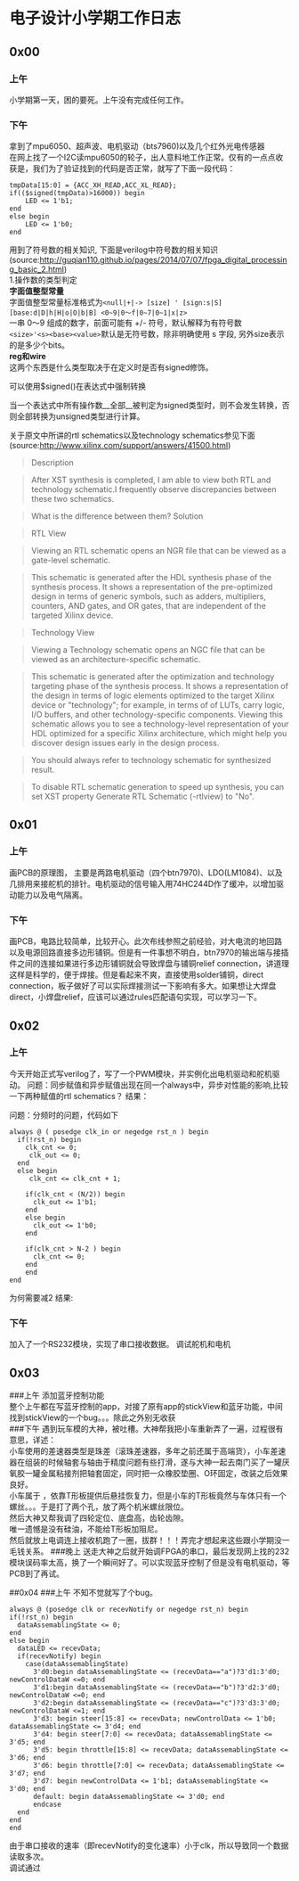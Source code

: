 # 电子设计小学期工作日志

## 0x00
### 上午

小学期第一天，困的要死。上午没有完成任何工作。
### 下午
 拿到了mpu6050、超声波、电机驱动（bts7960)以及几个红外光电传感器  
 在网上找了一个I2C读mpu6050的轮子，出人意料地工作正常。仅有的一点点收获是，我们为了验证找到的代码是否正常，就写了下面一段代码：
```
tmpData[15:0] = {ACC_XH_READ,ACC_XL_READ};
if(($signed(tmpData)>16000)) begin
	LED <= 1'b1;
end
else begin
	LED <= 1'b0;
end
```
用到了符号数的相关知识, 下面是verilog中符号数的相关知识(source:http://guqian110.github.io/pages/2014/07/07/fpga_digital_processing_basic_2.html)  
1.操作数的类型判定  
__字面值整型常量__  
字面值整型常量标准格式为`<null|+|-> [size] ' [sign:s|S] [base:d|D|h|H|o|O|b|B] <0~9|0～f|0~7|0~1|x|z>`  
一串 0～9 组成的数字，前面可能有 +/- 符号，默认解释为有符号数  
`<size>'<s><base><value>`默认是无符号数，除非明确使用 s 字段, 另外size表示的是多少个bits。  
__reg和wire__  
这两个东西是什么类型取决于在定义时是否有signed修饰。

可以使用$signed()在表达式中强制转换

当一个表达式中所有操作数__全部__被判定为signed类型时，则不会发生转换，否则全部转换为unsigned类型进行计算。

关于原文中所讲的rtl schematics以及technology schematics参见下面(source:http://www.xilinx.com/support/answers/41500.html)
>Description

>After XST synthesis is completed, I am able to view both RTL and technology schematic.I frequently observe discrepancies between these two schematics.

>What is the difference between them?
Solution

>RTL View

>Viewing an RTL schematic opens an NGR file that can be viewed as a gate-level schematic.

>This schematic is generated after the HDL synthesis phase of the synthesis process. It shows a representation of the pre-optimized design in terms of generic symbols, such as adders, multipliers, counters, AND gates, and OR gates, that are independent of the targeted Xilinx device.

>Technology View

>Viewing a Technology schematic opens an NGC file that can be viewed as an architecture-specific schematic.

>This schematic is generated after the optimization and technology targeting phase of the synthesis process. It shows a representation of the design in terms of logic elements optimized to the target Xilinx device or "technology"; for example, in terms of of LUTs, carry logic, I/O buffers, and other technology-specific components. Viewing this schematic allows you to see a technology-level representation of your HDL optimized for a specific Xilinx architecture, which might help you discover design issues early in the design process.

>You should always refer to technology schematic for synthesized result.

>To disable RTL schematic generation to speed up synthesis, you can set XST property Generate RTL Schematic (-rtlview) to "No".

## 0x01
### 上午

画PCB的原理图， 主要是两路电机驱动（四个btn7970)、LDO(LM1084)、以及几排用来接舵机的排针。电机驱动的信号输入用74HC244D作了缓冲，以增加驱动能力以及电气隔离。

### 下午

画PCB，电路比较简单，比较开心。此次布线参照之前经验，对大电流的地回路以及电源回路直接多边形铺铜。但是有一件事想不明白，btn7970的输出端与接插件之间的连接如果进行多边形铺铜就会导致焊盘与铺铜relief connection，讲道理这样是科学的，便于焊接。但是看起来不爽，直接使用solder铺铜，direct connection，板子做好了可以实际焊接测试一下影响有多大。如果想让大焊盘direct，小焊盘relief，应该可以通过rules匹配语句实现，可以学习一下。

## 0x02
### 上午
今天开始正式写verilog了，写了一个PWM模块，并实例化出电机驱动和舵机驱动。
问题：同步赋值和异步赋值出现在同一个always中，异步对性能的影响,比较一下两种赋值的rtl schematics？
结果：

问题：分频时的问题，代码如下
```
always @ ( posedge clk_in or negedge rst_n ) begin
  if(!rst_n) begin
    clk_cnt <= 0;
	 clk_out <= 0;
  end
  else begin
 	 clk_cnt <= clk_cnt + 1;

    if(clk_cnt < (N/2)) begin
      clk_out <= 1'b1;
    end
    else begin
      clk_out <= 1'b0;
    end

    if(clk_cnt > N-2 ) begin
      clk_cnt <= 0;
    end
	end
end
```
为何需要减2
结果:
### 下午
加入了一个RS232模块，实现了串口接收数据。
调试舵机和电机

## 0x03
###上午
添加蓝牙控制功能  
整个上午都在写蓝牙控制的app，对接了原有app的stickView和蓝牙功能，中间找到stickView的一个bug。。。除此之外别无收获  
###下午
遇到玩车模的大神，被吐槽。大神帮我把小车重新弄了一遍，过程很有意思，详述：  
小车使用的差速器类型是珠差（滚珠差速器，多年之前还属于高端货），小车差速器在组装的时候轴套与轴由于精度问题有些打滑，遂与大神一起去南门买了一罐厌氧胶一罐金属粘接剂把轴套固定，同时把一众橡胶垫圈、O环固定，改装之后效果良好。  
小车属于 ，依靠T形板提供后悬挂恢复力，但是小车的T形板竟然与车体只有一个螺丝。。。于是打了两个孔，放了两个机米螺丝限位。  
然后大神又帮我调了四轮定位、底盘高，齿轮齿隙。   
唯一遗憾是没有硅油，不能给T形板加阻尼。  
然后就放上电调连上接收机跑了一圈，拔群！！！弄完才想起来这些跟小学期没一毛钱关系。
###晚上
送走大神之后就开始调FPGA的串口，最后发现网上找的232模块误码率太高，换了一个瞬间好了。可以实现蓝牙控制了但是没有电机驱动，等PCB到了再试。

##0x04
###上午
不知不觉就写了个bug。
```
always @ (posedge clk or recevNotify or negedge rst_n) begin
if(!rst_n) begin
  dataAssemablingState <= 0;
end
else begin
  dataLED <= recevData;
  if(recevNotify) begin
    case(dataAssemablingState)
      3'd0:begin dataAssemablingState <= (recevData=="a")?3'd1:3'd0; newControlDataW <=0; end
      3'd1:begin dataAssemablingState <= (recevData=="b")?3'd2:3'd0; newControlDataW <=0; end
      3'd2:begin dataAssemablingState <= (recevData=="c")?3'd3:3'd0; newControlDataW <=1; end
      3'd3: begin steer[15:8] <= recevData; newControlData <= 1'b0; dataAssemablingState <= 3'd4; end
      3'd4: begin steer[7:0] <= recevData; dataAssemablingState <= 3'd5; end
      3'd5: begin throttle[15:8] <= recevData; dataAssemablingState <= 3'd6; end
      3'd6: begin throttle[7:0] <= recevData; dataAssemablingState <= 3'd7; end
      3'd7: begin newControlData <= 1'b1; dataAssemablingState <= 3'd0; end
      default: begin dataAssemablingState <= 3'd0; end
      endcase
  end
end
end
```
由于串口接收的速率（即recevNotify的变化速率）小于clk，所以导致同一个数据读取多次。    
调试通过
